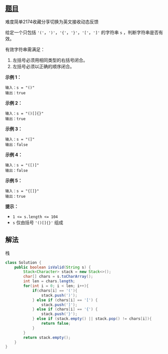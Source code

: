 ## [题目](https://leetcode-cn.com/problems/valid-parentheses/)

难度简单2174收藏分享切换为英文接收动态反馈

给定一个只包括 `'('`，`')'`，`'{'`，`'}'`，`'['`，`']'` 的字符串 `s` ，判断字符串是否有效。

有效字符串需满足：

1. 左括号必须用相同类型的右括号闭合。
2. 左括号必须以正确的顺序闭合。

 

**示例 1：**

```
输入：s = "()"
输出：true
```

**示例 2：**

```
输入：s = "()[]{}"
输出：true
```

**示例 3：**

```
输入：s = "(]"
输出：false
```

**示例 4：**

```
输入：s = "([)]"
输出：false
```

**示例 5：**

```
输入：s = "{[]}"
输出：true
```

 

**提示：**

- `1 <= s.length <= 104`
- `s` 仅由括号 `'()[]{}'` 组成

## 解法

栈

```java
class Solution {
    public boolean isValid(String s) {
        Stack<Character> stack = new Stack<>();
        char[] chars = s.toCharArray();
        int len = chars.length;
        for(int i = 0; i < len; i++){
            if(chars[i] == '('){
                stack.push(')');
            } else if (chars[i] == '[') {
                stack.push(']');
            } else if (chars[i] == '{') {
                stack.push('}');
            } else if (stack.empty() || stack.pop() != chars[i]){
                return false;
            }
        }
        return stack.empty();         
    }
}
```

